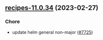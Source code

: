 

## [recipes-11.0.34](https://github.com/truecharts/charts/compare/recipes-11.0.33...recipes-11.0.34) (2023-02-27)

### Chore

- update helm general non-major ([#7725](https://github.com/truecharts/charts/issues/7725))
  
  